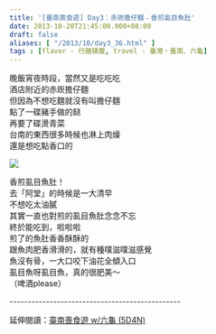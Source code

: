```yaml
---
title: '[臺南喪食遊] Day3：赤崁擔仔麵﹣香煎虱目魚肚'
date: 2013-10-20T21:45:00.000+08:00
draft: false
aliases: [ "/2013/10/day3_36.html" ]
tags : [flavor - 行膳積腹, travel - 臺灣・臺南、六龜]
---
```


晚飯宵夜時段，當然又是吃吃吃  
酒店附近的赤崁擔仔麵  
但因為不想吃麵就沒有叫擔仔麵  
點了一碟豬手做的餸  
再要了碟燙青菜  
台南的東西很多時候也淋上肉燥  
還是想吃點香口的  

![](/images/tainan3l.jpg)

香煎虱目魚肚！  
去「阿堂」的時候是一大清早  
不想吃太油膩  
其實一直也對煎的虱目魚肚念念不忘  
終於能吃到，啦啦啦  
煎了的魚肚香香酥酥的  
跟魚肉肥香滑滑的，就有種噗滋噗滋感覺  
魚沒有骨，一大口咬下油花全傾入口  
虱目魚呀虱目魚，真的很肥美～  
（啤酒please）  
  
\-----------------------------------------------  
  
延伸閱讀：[臺南喪食遊 w/六龜 (5D4N)](https://hidie.net/tainan5d4n/)
